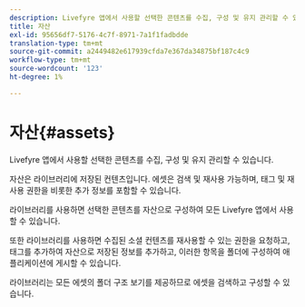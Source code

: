 ```yaml
---
description: Livefyre 앱에서 사용할 선택한 콘텐츠를 수집, 구성 및 유지 관리할 수 있습니다.
title: 자산
exl-id: 95656df7-5176-4c7f-8971-7a1f1fadbdde
translation-type: tm+mt
source-git-commit: a2449482e617939cfda7e367da34875bf187c4c9
workflow-type: tm+mt
source-wordcount: '123'
ht-degree: 1%

---
```


# 자산{#assets}

Livefyre 앱에서 사용할 선택한 콘텐츠를 수집, 구성 및 유지 관리할 수 있습니다.

자산은 라이브러리에 저장된 컨텐츠입니다. 에셋은 검색 및 재사용 가능하며, 태그 및 재사용 권한을 비롯한 추가 정보를 포함할 수 있습니다.

라이브러리를 사용하면 선택한 콘텐츠를 자산으로 구성하여 모든 Livefyre 앱에서 사용할 수 있습니다.

또한 라이브러리를 사용하면 수집된 소셜 컨텐츠를 재사용할 수 있는 권한을 요청하고, 태그를 추가하여 자산으로 저장된 정보를 추가하고, 이러한 항목을 폴더에 구성하여 애플리케이션에 게시할 수 있습니다.

라이브러리는 모든 에셋의 폴더 구조 보기를 제공하므로 에셋을 검색하고 구성할 수 있습니다.

